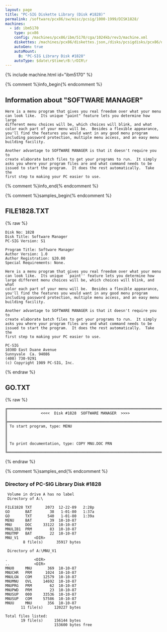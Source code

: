 ```yaml
---
layout: page
title: "PC-SIG Diskette Library (Disk #1828)"
permalink: /software/pcx86/sw/misc/pcsig/1000-1999/DISK1828/
machines:
  - id: ibm5170
    type: pcx86
    config: /machines/pcx86/ibm/5170/cga/1024kb/rev3/machine.xml
    diskettes: /machines/pcx86/diskettes.json,/disks/pcsigdisks/pcx86/diskettes.json
    autoGen: true
    autoMount:
      B: "PC-SIG Library Disk #1828"
    autoType: $date\r$time\rB:\rDIR\r
---
```


{% include machine.html id="ibm5170" %}

{% comment %}info_begin{% endcomment %}

## Information about "SOFTWARE MANAGER"

    Here is a menu program that gives you real freedom over what your menu
    can look like.  Its unique "paint" feature lets you determine how large
    different menu choices will be, which choices will blink, and what
    color each part of your menu will be.  Besides a flexible appearance,
    you'll find the features you would want in any good menu program
    including password protection, multiple menu access, and an easy menu
    building facility.
    
    Another advantage to SOFTWARE MANAGER is that it doesn't require you to
    create elaborate batch files to get your programs to run.  It simply
    asks you where your program files are and what command needs to be
    issued to start the program.  It does the rest automatically.  Take the
    first step to making your PC easier to use.
{% comment %}info_end{% endcomment %}

{% comment %}samples_begin{% endcomment %}

## FILE1828.TXT

{% raw %}
```
Disk No: 1828                                                           
Disk Title: Software Manager                                            
PC-SIG Version: S1                                                      
                                                                        
Program Title: Software Manager                                         
Author Version: 1.0                                                     
Author Registration: $20.00                                             
Special Requirements: None.                                             
                                                                        
Here is a menu program that gives you real freedom over what your menu  
can look like.  Its unique ``paint'' feature lets you determine how     
large different menu choices will be, which choices will blink, and what
color each part of your menu will be.  Besides a flexible appearance,   
you'll find the features you would want in any good menu program        
including password protection, multiple menu access, and an easy menu   
building facility.                                                      
                                                                        
Another advantage to SOFTWARE MANAGER is that it doesn't require you to 
create elaborate batch files to get your programs to run.  It simply    
asks you where your program files are and what command needs to be      
issued to start the program.  It does the rest automatically.  Take the 
first step to making your PC easier to use.                             
                                                                        
PC-SIG                                                                  
1030D East Duane Avenue                                                 
Sunnyvale  Ca. 94086                                                    
(408) 730-9291                                                          
(c) Copyright 1989 PC-SIG, Inc.                                         
```
{% endraw %}

## GO.TXT

{% raw %}
```
╔═════════════════════════════════════════════════════════════════════════╗
║               <<<<  Disk #1828  SOFTWARE MANAGER  >>>>                  ║
╠═════════════════════════════════════════════════════════════════════════╣
║ To start program, type: MENU                                            ║
║                                                                         ║
║ To print documentation, type: COPY MNU.DOC PRN                          ║
╚═════════════════════════════════════════════════════════════════════════╝
```
{% endraw %}

{% comment %}samples_end{% endcomment %}

### Directory of PC-SIG Library Disk #1828

     Volume in drive A has no label
     Directory of A:\

    FILE1828 TXT      2073  12-22-89   2:28p
    GO       BAT        38   1-01-80   1:37a
    GO       TXT       540   1-01-80   1:39a
    MENU     BAT        39  10-10-87
    MNU      DOC     33122  10-10-87
    MNULIB1  PRM        83  10-10-87
    MNUTMP   BAT        22  10-10-87
    MNU_V1       <DIR>    
            8 file(s)      35917 bytes

     Directory of A:\MNU_V1

    .            <DIR>    
    ..           <DIR>    
    MNU0     MNU       369  10-10-87
    MNUCHR   PRM      1024  10-10-87
    MNULGN   COM     12579  10-10-87
    MNUMNU   OVL     14692  10-10-87
    MNUPRG   PRM        62  10-10-87
    MNUPWD   PRM        23  10-10-87
    MNUSUP   000     33536  10-10-87
    MNUSUP   COM     57586  10-10-87
    MNUU     MNU       356  10-10-87
           11 file(s)     120227 bytes

    Total files listed:
           19 file(s)     156144 bytes
                          153600 bytes free
